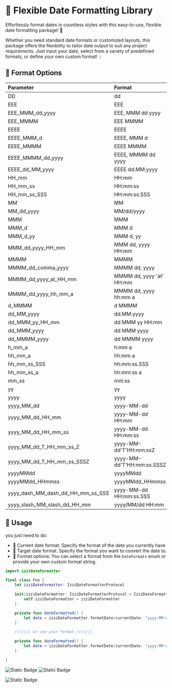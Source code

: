 
# 📅 Flexible Date Formatting Library

Effortlessly format dates in countless styles with this easy-to-use, flexible date formatting package! 🎉

Whether you need standard date formats or customized layouts, this package offers the flexibility to tailor date output to suit any project requirements. Just input your date, select from a variety of predefined formats, or define your own custom format! 💡

## 🌟 Format Options

| Parameter                     | Format                         | Example                    |
| :---------------------------- | :----------------------------- | :------------------------- |
| DD                            | dd                             | 08                         |
| EEE                           | EEE                            | Mon                        |
| EEE_MMM_dd_yyyy               | EEE, MMM dd yyyy              | Mon, Aug 08 2024           |
| EEE_MMMM                      | EEE MMMM                       | Mon August                 |
| EEEE                          | EEEE                           | Monday                     |
| EEEE_MMM_d                    | EEEE, MMM d                   | Monday, Aug 8              |
| EEEE_MMMM                     | EEEE MMMM                      | Monday August              |
| EEEE_MMMM_dd_yyyy             | EEEE, MMMM dd yyyy            | Monday, August 08 2024     |
| EEEE_dd_MM_yyyy               | EEEE dd.MM.yyyy               | Monday 08.08.2024          |
| HH_mm                         | HH:mm                          | 13:45                      |
| HH_mm_ss                      | HH:mm:ss                       | 13:45:30                   |
| HH_mm_ss_SSS                  | HH:mm:ss.SSS                  | 13:45:30.123               |
| MM                            | MM                             | 08                         |
| MM_dd_yyyy                    | MM/dd/yyyy                     | 08/08/2024                 |
| MMM                           | MMM                            | Jan                        |
| MMM_d                         | MMM d                          | Aug 8                      |
| MMM_d_yy                      | MMM d, yy                      | Aug 8, 24                  |
| MMM_dd_yyyy_HH_mm             | MMM dd, yyyy HH:mm            | Aug 08, 2024 13:45         |
| MMMM                          | MMMM                           | August                     |
| MMMM_dd_comma_yyyy            | MMMM dd, yyyy                 | August 08, 2024            |
| MMMM_dd_yyyy_at_HH_mm         | MMMM dd, yyyy 'at' HH:mm      | August 08, 2024 at 13:45   |
| MMMM_dd_yyyy_hh_mm_a          | MMMM dd, yyyy hh:mm a         | August 08, 2024 01:45 PM   |
| d_MMMM                        | d MMMM                         | 8 August                   |
| dd_MM_yyyy                    | dd.MM.yyyy                     | 08.08.2024                 |
| dd_MMM_yy_HH_mm               | dd MMM yy HH:mm               | 08 Aug 24 13:45            |
| dd_MMM_yyyy                   | dd MMM yyyy                    | 08 Aug 2024                |
| dd_MMMM_yyyy                  | dd MMMM yyyy                   | 08 August 2024             |
| h_mm_a                        | h:mm a                         | 1:45 PM                    |
| hh_mm_a                       | hh:mm a                        | 01:45 PM                   |
| hh_mm_ss_SSS                  | hh:mm:ss.SSS                  | 01:45:30.123               |
| hh_mm_ss_a                    | hh:mm:ss a                    | 01:45:30 PM                |
| mm_ss                         | mm:ss                          | 45:30                      |
| yy                            | yy                             | 24                         |
| yyyy                          | yyyy                           | 2024                       |
| yyyy_MM_dd                    | yyyy-MM-dd                     | 2024-08-08                 |
| yyyy_MM_dd_HH_mm              | yyyy-MM-dd HH:mm              | 2024-08-08 13:45           |
| yyyy_MM_dd_HH_mm_ss           | yyyy-MM-dd HH:mm:ss           | 2024-08-08 13:45:30        |
| yyyy_MM_dd_T_HH_mm_ss_Z       | yyyy-MM-dd'T'HH:mm:ssZ        | 2024-08-08T13:45:30+0000   |
| yyyy_MM_dd_T_HH_mm_ss_SSSZ    | yyyy-MM-dd'T'HH:mm:ss.SSSZ    | 2024-08-08T13:45:30.123+0000 |
| yyyyMMdd                      | yyyyMMdd                       | 20240808                   |
| yyyyMMdd_HHmmss               | yyyyMMdd_HHmmss               | 20240808_134530            |
| yyyy_dash_MM_dash_dd_HH_mm_ss_SSS | yyyy-MM-dd HH:mm:ss.SSS | 2024-08-08 13:45:30.123    |
| yyyy_slash_MM_slash_dd_HH_mm  | yyyy/MM/dd HH:mm              | 2024/08/08 13:45           |


## 📖 Usage
you just need to do: 
- 📌 Current date format: Specify the format of the date you currently have
- 🚀 Target date format: Specify the format you want to convert the date to.
- 🎨 Format options: You can select a format from the ```DateFormats``` enum or provide your own custom format string.


```swift
import izziDateFormatter

final class Foo {
    let izziDateFormatter: IzziDateFormatterProtocol

    init(izziDateFormatter: IzziDateFormatterProtocol = IzziDateFormatter()) {
        self.izziDateFormatter = izziDateFormatter
    }

    private func dateFormatted() {
        let date = izziDateFormatter.formatDate(currentDate: "yyyy-MM-dd'T'HH:mm:ssZ", format: DateFormats.EEEE_dd_MM_yyyy.rawValue)
    }

    /////// or use your format ///////

    private func dateFormatted() {
        let date = izziDateFormatter.formatDate(currentDate: "yyyy-MM-dd'T'HH:mm:ssZ", format: "EEEE MM")
    }

}

```

![Static Badge](https://img.shields.io/badge/Platforms-iOS_%7C_macOS-red) ![Static Badge](https://img.shields.io/badge/Swift-6.0-red)

![Static Badge](https://img.shields.io/badge/Version-1.0.0-green)




